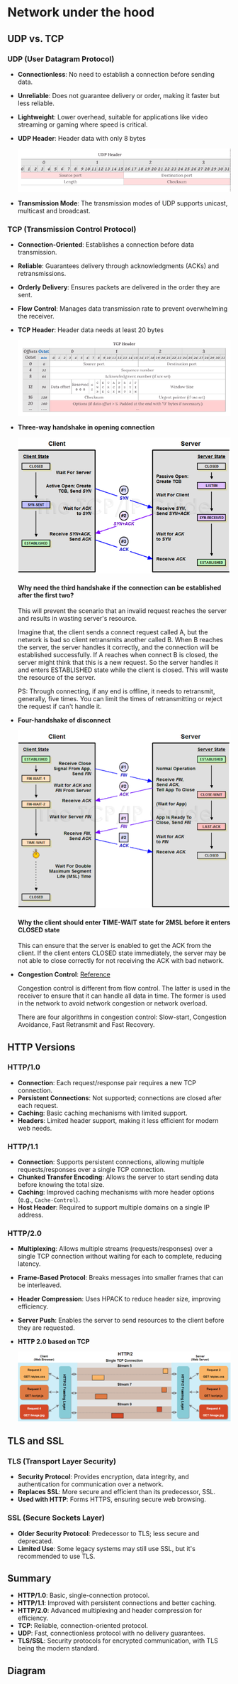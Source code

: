 # Network under the hood

## UDP vs. TCP

### UDP (User Datagram Protocol)
- **Connectionless**: No need to establish a connection before sending data.
- **Unreliable**: Does not guarantee delivery or order, making it faster but less reliable.
- **Lightweight**: Lower overhead, suitable for applications like video streaming or gaming where speed is critical.
- **UDP Header**: Header data with only 8 bytes

    ![alt text](images/udp_header.png)
- **Transmission Mode**: The transmission modes of UDP supports unicast, multicast and broadcast.

### TCP (Transmission Control Protocol)
- **Connection-Oriented**: Establishes a connection before data transmission.
- **Reliable**: Guarantees delivery through acknowledgments (ACKs) and retransmissions.
- **Orderly Delivery**: Ensures packets are delivered in the order they are sent.
- **Flow Control**: Manages data transmission rate to prevent overwhelming the receiver.
- **TCP Header**: Header data needs at least 20 bytes

    ![alt text](images/tcp_header.png)
- **Three-way handshake in opening connection**

    ![alt text](images/tcp_open_handshake.png)
    #### Why need the third handshake if the connection can be established after the first two?

    This will prevent the scenario that an invalid request reaches the server and results in wasting server's resource.

    Imagine that, the client sends a connect request called A, but the network is bad so client retransmits another called B. When B reaches the server, the server handles it correctly, and the connection will be established successfully. If A reaches when connect B is closed, the server might think that this is a new request. So the server handles it and enters ESTABLISHED state while the client is closed. This will waste the resource of the server.

    PS: Through connecting, if any end is offline, it needs to retransmit, generally, five times. You can limit the times of retransmitting or reject the request if can't handle it.

- **Four-handshake of disconnect**

    ![alt text](images/tcp_close_handshake.png)
    #### Why the client should enter TIME-WAIT state for 2MSL before it enters CLOSED state

    This can ensure that the server is enabled to get the ACK from the client. If the client enters CLOSED state immediately, the server may be not able to close correctly for not receiving the ACK with bad network.

- **Congestion Control**: [Reference](https://github.com/InterviewMap/CS-Interview-Knowledge-Map/blob/master/Network/Network_en.md#congestion-control)

    Congestion control is different from flow control. The latter is used in the receiver to ensure that it can handle all data in time. The former is used in the network to avoid network congestion or network overload.

    There are four algorithms in congestion control: Slow-start, Congestion Avoidance, Fast Retransmit and Fast Recovery.

## HTTP Versions

### HTTP/1.0
- **Connection**: Each request/response pair requires a new TCP connection.
- **Persistent Connections**: Not supported; connections are closed after each request.
- **Caching**: Basic caching mechanisms with limited support.
- **Headers**: Limited header support, making it less efficient for modern web needs.

### HTTP/1.1
- **Connection**: Supports persistent connections, allowing multiple requests/responses over a single TCP connection.
- **Chunked Transfer Encoding**: Allows the server to start sending data before knowing the total size.
- **Caching**: Improved caching mechanisms with more header options (e.g., `Cache-Control`).
- **Host Header**: Required to support multiple domains on a single IP address.

### HTTP/2.0
- **Multiplexing**: Allows multiple streams (requests/responses) over a single TCP connection without waiting for each to complete, reducing latency.
- **Frame-Based Protocol**: Breaks messages into smaller frames that can be interleaved.
- **Header Compression**: Uses HPACK to reduce header size, improving efficiency.
- **Server Push**: Enables the server to send resources to the client before they are requested.
- **HTTP 2.0 based on TCP**
  
  ![alt text](images/http2.png)

## TLS and SSL

### TLS (Transport Layer Security)
- **Security Protocol**: Provides encryption, data integrity, and authentication for communication over a network.
- **Replaces SSL**: More secure and efficient than its predecessor, SSL.
- **Used with HTTP**: Forms HTTPS, ensuring secure web browsing.

### SSL (Secure Sockets Layer)
- **Older Security Protocol**: Predecessor to TLS; less secure and deprecated.
- **Limited Use**: Some legacy systems may still use SSL, but it's recommended to use TLS.

## Summary
- **HTTP/1.0**: Basic, single-connection protocol.
- **HTTP/1.1**: Improved with persistent connections and better caching.
- **HTTP/2.0**: Advanced multiplexing and header compression for efficiency.
- **TCP**: Reliable, connection-oriented protocol.
- **UDP**: Fast, connectionless protocol with no delivery guarantees.
- **TLS/SSL**: Security protocols for encrypted communication, with TLS being the modern standard.

## Diagram
